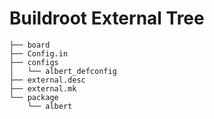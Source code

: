 # Buildroot External Tree

	├── board
	├── Config.in
	├── configs
	│   └── albert_defconfig
	├── external.desc
	├── external.mk
	└── package
	    └── albert
